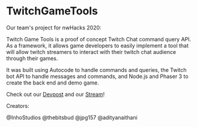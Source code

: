 # TwitchGameTools
Our team's project for nwHacks 2020:

Twitch Game Tools is a proof of concept Twitch Chat command query API. As a framework, it allows game developers to easily implement a tool that will allow twitch streamers to interact with their twitch chat audience through their games.

It was built using Autocode to handle commands and queries, the Twitch bot API to handle messages and commands, and Node.js and Phaser 3 to create the back end and demo game.

Check out our [Devpost](https://devpost.com/software/twitch-game-tools) and our [Stream](https://www.twitch.tv/epicyasuokid2007)!

Creators:

@InhoStudios @thebitsbud @jpg157 @adityanaithani

